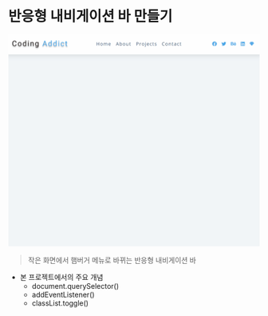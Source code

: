 # 반응형 내비게이션 바 만들기

![Animation](README.assets/Animation.gif)

> 작은 화면에서 햄버거 메뉴로 바뀌는 반응형 내비게이션 바

- 본 프로젝트에서의 주요 개념
  - document.querySelector()
  - addEventListener()
  - classList.toggle()
